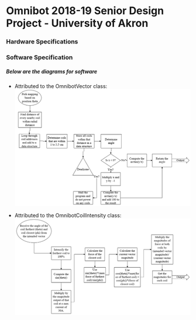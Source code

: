 # Omnibot 2018-19 Senior Design Project - University of Akron

### Hardware Specifications



### Software Specification
##### Below are the diagrams for software

-   Attributed to the OmnibotVector class:
![Vector Constuction Diagram](images/veccon.png)

-   Attributed to the OmnibotCoilIntensity class:
![Coil Intensity Diagram](images/coilintensity.png)
